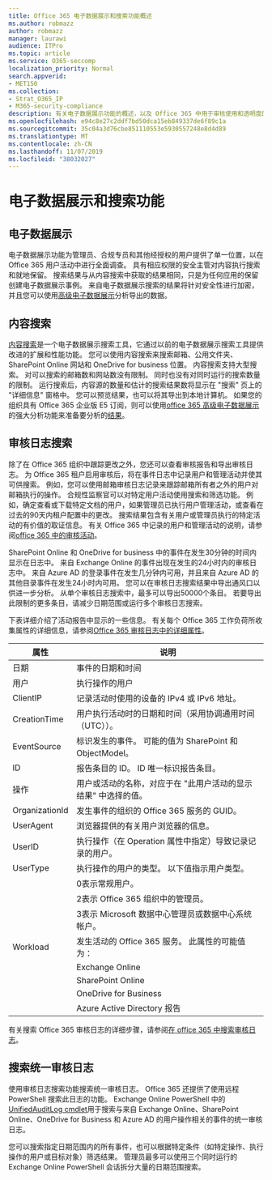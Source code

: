 ```yaml
---
title: Office 365 电子数据展示和搜索功能概述
ms.author: robmazz
author: robmazz
manager: laurawi
audience: ITPro
ms.topic: article
ms.service: O365-seccomp
localization_priority: Normal
search.appverid:
- MET150
ms.collection:
- Strat_O365_IP
- M365-security-compliance
description: 有关电子数据展示功能的概述，以及 Office 365 中用于审核使用和透明度的其他搜索功能。
ms.openlocfilehash: e94c8e27c2ddf7bd50dca15eb849337de6f89c1a
ms.sourcegitcommit: 35c04a3d76cbe851110553e5930557248e8d4d89
ms.translationtype: MT
ms.contentlocale: zh-CN
ms.lasthandoff: 11/07/2019
ms.locfileid: "38032027"
---
```

# <a name="ediscovery-and-search-features"></a>电子数据展示和搜索功能 

## <a name="ediscovery"></a>电子数据展示

电子数据展示功能为管理员、合规专员和其他经授权的用户提供了单一位置，以在 Office 365 用户活动中进行全面调查。 具有相应权限的安全主管对内容执行搜索和就地保留。 搜索结果与从内容搜索中获取的结果相同，只是为任何应用的保留创建电子数据展示事例。 来自电子数据展示搜索的结果将针对安全性进行加密，并且您可以使用[高级电子数据展示](https://support.office.com/article/office-365-advanced-ediscovery-fd53438a-a760-45f6-9df4-861b50161ae4)分析导出的数据。

## <a name="content-search"></a>内容搜索

[内容搜索](https://support.office.com/article/Run-a-Content-Search-in-the-Office-365-Security-Compliance-Center-61852fd9-fe8a-4880-a339-cb19ed3bff4a)是一个电子数据展示搜索工具，它通过以前的电子数据展示搜索工具提供改进的扩展和性能功能。 您可以使用内容搜索来搜索邮箱、公用文件夹、SharePoint Online 网站和 OneDrive for business 位置。 内容搜索支持大型搜索。 对可以搜索的邮箱数和网站数没有限制。 同时也没有对同时运行的搜索数量的限制。 运行搜索后，内容源的数量和估计的搜索结果数将显示在 "搜索" 页上的 "详细信息" 窗格中。 您可以预览结果，也可以将其导出到本地计算机。 如果您的组织具有 Office 365 企业版 E5 订阅，则可以使用[office 365 高级电子数据展示](https://go.microsoft.com/fwlink/p/?LinkID=620116)的强大分析功能来准备要分析的[结果](https://support.office.com/article/Run-a-Content-Search-in-the-Office-365-Security-Compliance-Center-61852fd9-fe8a-4880-a339-cb19ed3bff4a#prepare)。

## <a name="audit-log-search"></a>审核日志搜索

除了在 Office 365 组织中跟踪更改之外，您还可以查看审核报告和导出审核日志。 为 Office 365 租户启用审核后，将在事件日志中记录用户和管理活动并使其可供搜索。 例如，您可以使用邮箱审核日志记录来跟踪邮箱所有者之外的用户对邮箱执行的操作。 合规性监察官可以对特定用户活动使用搜索和筛选功能。 例如，确定查看或下载特定文档的用户，如果管理员已执行用户管理活动，或查看在过去的90天内租户配置中的更改。 搜索结果包含有关用户或管理员执行的特定活动的有价值的取证信息。 有关 Office 365 中记录的用户和管理活动的说明，请参阅[office 365 中的审核活动](https://support.office.com/article/Search-the-audit-log-in-the-Office-365-Security-Compliance-Center-0d4d0f35-390b-4518-800e-0c7ec95e946c#auditlogevents)。

SharePoint Online 和 OneDrive for business 中的事件在发生30分钟的时间内显示在日志中。 来自 Exchange Online 的事件出现在发生的24小时内的审核日志中。 来自 Azure AD 的登录事件在发生几分钟内可用，并且来自 Azure AD 的其他目录事件在发生24小时内可用。 您可以在审核日志搜索结果中导出通风口以供进一步分析。 从单个审核日志搜索中，最多可以导出50000个条目。 若要导出此限制的更多条目，请减少日期范围或运行多个审核日志搜索。

下表详细介绍了活动报告中显示的一些信息。 有关每个 Office 365 工作负荷所收集属性的详细信息，请参阅[Office 365 审核日志中的详细属性](https://support.office.com/article/detailed-properties-in-the-office-365-audit-log-ce004100-9e7f-443e-942b-9b04098fcfc3)。

| 属性 | 说明 |
|----------------|----------------------------------------------------------------------------------------------------------------------|
| 日期 | 事件的日期和时间 |
| 用户 | 执行操作的用户 |
| ClientIP | 记录活动时使用的设备的 IPv4 或 IPv6 地址。 |
| CreationTime | 用户执行活动时的日期和时间（采用协调通用时间（UTC））。 |
| EventSource | 标识发生的事件。 可能的值为 SharePoint 和 ObjectModel。 |
| ID | 报告条目的 ID。 ID 唯一标识报告条目。 |
| 操作 | 用户或活动的名称，对应于在 "此用户活动的显示结果" 中选择的值。 |
| OrganizationId | 发生事件的组织的 Office 365 服务的 GUID。 |
| UserAgent | 浏览器提供的有关用户浏览器的信息。 |
| UserID | 执行操作（在 Operation 属性中指定）导致记录记录的用户。 |
| UserType | 执行操作的用户的类型。 以下值指示用户类型。 |
|  | 0表示常规用户。 |
|  | 2表示 Office 365 组织中的管理员。 |
|  | 3表示 Microsoft 数据中心管理员或数据中心系统帐户。 |
| Workload | 发生活动的 Office 365 服务。 此属性的可能值为： |
|  | Exchange Online |
|  | SharePoint Online |
|  | OneDrive for Business |
|  | Azure Active Directory 报告 |

有关搜索 Office 365 审核日志的详细步骤，请参阅[在 office 365 中搜索审核日志](https://support.office.com/article/Search-the-audit-log-in-the-Office-365-Security-Compliance-Center-0d4d0f35-390b-4518-800e-0c7ec95e946c)。

## <a name="search-unified-audit-log"></a>搜索统一审核日志

使用审核日志搜索功能搜索统一审核日志。 Office 365 还提供了使用远程 PowerShell 搜索此日志的功能。 Exchange Online PowerShell 中的[UnifiedAuditLog cmdlet](https://docs.microsoft.com/powershell/module/exchange/policy-and-compliance-audit/Search-UnifiedAuditLog?view=exchange-ps)用于搜索与来自 Exchange Online、SharePoint Online、OneDrive for Business 和 Azure AD 的用户操作相关的事件的统一审核日志。 

您可以搜索指定日期范围内的所有事件，也可以根据特定条件（如特定操作、执行操作的用户或目标对象）筛选结果。 管理员最多可以使用三个同时运行的 Exchange Online PowerShell 会话拆分大量的日期范围搜索。